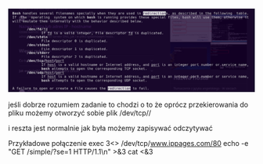 ![alt text](image.png)

jeśli dobrze rozumiem zadanie to chodzi o to że oprócz przekierowania do pliku możemy otworzyć sobie plik /dev/tcp/<hostname>/<port>

i reszta jest normalnie jak była
możemy zapisywać odczytywać 

Przykładowe połączenie
exec 3<> /dev/tcp/www.ippages.com/80
echo -e "GET /simple/?se=1 HTTP/1.1\n" >&3
cat <&3